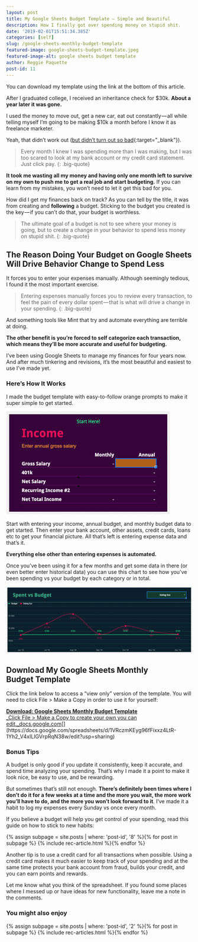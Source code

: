 ```yaml
---
layout: post
title: My Google Sheets Budget Template — Simple and Beautiful
description: How I finally got over spending money on stupid shit.
date: '2019-02-01T15:51:34.385Z'
categories: [self]
slug: /google-sheets-monthly-budget-template
featured-image: google-sheets-budget-template.jpeg
featured-image-alt: google sheets budget template
author: Reggie Paquette
post-id: 11
---
```


You can download my template using the link at the bottom of this article.

After I graduated college, I received an inheritance check for $30k. **About a year later it was gone.**

I used the money to move out, get a new car, eat out constantly — all while telling myself I’m going to be making $10k a month before I know it as freelance marketer.

Yeah, that didn’t work out ([but didn’t turn out so bad](https://www.reddit.com/r/marketing/comments/9qsktw/i_made_130k_with_year_as_a_b2b_marketer_in_saas/){:target="_blank"}).

> Every month I knew I was spending more than I was making, but I was too scared to look at my bank account or my credit card statement. Just click pay.
{: .big-quote}

**It took me wasting all my money and having only one month left to survive on my own to push me to get a real job and start budgeting.** If you can learn from my mistakes, you won’t need to let it get this bad for you.

How did I get my finances back on track? As you can tell by the title, it was from creating and **following** a budget. Sticking to the budget you created is the key — if you can’t do that, your budget is worthless.

> The ultimate goal of a budget is not to see where your money is going, but to create a change in your behavior to spend less money on stupid shit.
{: .big-quote}

## The Reason Doing Your Budget on Google Sheets Will Drive Behavior Change to Spend Less

It forces you to enter your expenses manually. Although seemingly tedious, I found it the most important exercise.

> Entering expenses manually forces you to review every transaction, to feel the pain of every dollar spent — that is what will drive a change in your spending.
{: .big-quote}

And something tools like Mint that try and automate everything are terrible at doing.

**The other benefit is you’re forced to self categorize each transaction, which means they’ll be more accurate and useful for budgeting.**

I’ve been using Google Sheets to manage my finances for four years now. And after much tinkering and revisions, it’s the most beautiful and easiest to use I’ve made yet.

### Here’s How It Works

I made the budget template with easy-to-follow orange prompts to make it super simple to get started.

![easy to use google sheet buget template](/assets/images/budget1.gif)

Start with entering your income, annual budget, and monthly budget data to get started. Then enter your bank account, other assets, credit cards, loans etc to get your financial picture. All that’s left is entering expense data and that’s it.

**Everything else other than entering expenses is automated.**

Once you’ve been using it for a few months and get some data in there (or even better enter historical data) you can use this chart to see how you’ve been spending vs your budget by each category or in total.

![see a graph of your spending in a google sheet](/assets/images/budget2.gif)

## Download My Google Sheets Monthly Budget Template

Click the link below to access a “view only” version of the template. You will need to click File > Make a Copy in order to use it for yourself:

[**Download: Google Sheets Monthly Budget Template**  
_Click File > Make a Copy to create your own you can edit._docs.google.com](https://docs.google.com/spreadsheets/d/1VRczmKEyg96fFixxz4LtR-1Yh2_V4xILIGVrpRqN38w/edit?usp=sharing "https://docs.google.com/spreadsheets/d/1VRczmKEyg96fFixxz4LtR-1Yh2_V4xILIGVrpRqN38w/edit?usp=sharing")[](https://docs.google.com/spreadsheets/d/1VRczmKEyg96fFixxz4LtR-1Yh2_V4xILIGVrpRqN38w/edit?usp=sharing)

### Bonus Tips

A budget is only good if you update it consistently, keep it accurate, and spend time analyzing your spending. That’s why I made it a point to make it look nice, be easy to use, and be rewarding.

But sometimes that’s still not enough. **There’s definitely been times where I don’t do it for a few weeks at a time and the more you wait, the more work you’ll have to do, and the more you won’t look forward to it**. I‘ve made it a habit to log my expenses every Sunday vs once every month.

If you believe a budget will help you get control of your spending, read this guide on how to stick to new habits:

{% assign subpage = site.posts | where: 'post-id', '8' %}{% for post in subpage %} {% include rec-article.html %}{% endfor %}

Another tip is to use a credit card for all transactions when possible. Using a credit card makes it much easier to keep track of your spending and at the same time protects your bank account from fraud, builds your credit, and you can earn points and rewards.

Let me know what you think of the spreadsheet. If you found some places where I messed up or have ideas for new functionality, leave me a note in the comments.

### You might also enjoy

{% assign subpage = site.posts | where: 'post-id', '2' %}{% for post in subpage %} {% include rec-articles.html %}{% endfor %}